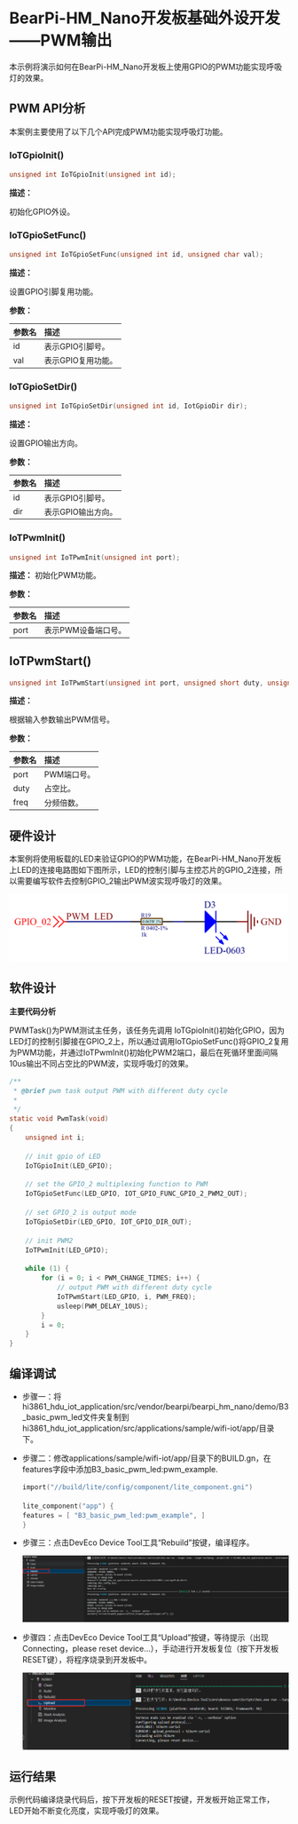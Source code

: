 # BearPi-HM_Nano开发板基础外设开发——PWM输出
本示例将演示如何在BearPi-HM_Nano开发板上使用GPIO的PWM功能实现呼吸灯的效果。


## PWM API分析
本案例主要使用了以下几个API完成PWM功能实现呼吸灯功能。
### IoTGpioInit()
```c
unsigned int IoTGpioInit(unsigned int id);
```
 **描述：**

初始化GPIO外设。
### IoTGpioSetFunc()
```c
unsigned int IoTGpioSetFunc(unsigned int id, unsigned char val);
```
**描述：**

设置GPIO引脚复用功能。

**参数：**

|参数名|描述|
|:--|:------| 
| id | 表示GPIO引脚号。  |
| val | 表示GPIO复用功能。 |

### IoTGpioSetDir()
```c
unsigned int IoTGpioSetDir(unsigned int id, IotGpioDir dir);
```
**描述：**

设置GPIO输出方向。

**参数：**

|参数名|描述|
|:--|:------| 
| id | 表示GPIO引脚号。  |
| dir | 表示GPIO输出方向。  |


### IoTPwmInit()
```c
unsigned int IoTPwmInit(unsigned int port);
```
**描述：**
初始化PWM功能。

**参数：**

|参数名|描述|
|:--|:------| 
| port | 表示PWM设备端口号。  |



## IoTPwmStart()
```c
unsigned int IoTPwmStart(unsigned int port, unsigned short duty, unsigned int freq);
```
**描述：**

根据输入参数输出PWM信号。

**参数：**

|参数名|描述|
|:--|:------| 
| port | PWM端口号。  |
| duty| 占空比。  |
| freq| 分频倍数。  |


## 硬件设计
本案例将使用板载的LED来验证GPIO的PWM功能，在BearPi-HM_Nano开发板上LED的连接电路图如下图所示，LED的控制引脚与主控芯片的GPIO_2连接，所以需要编写软件去控制GPIO_2输出PWM波实现呼吸灯的效果。

![](/src/vendor/bearpi/bearpi_hm_nano/doc/figures/B3_basic_pwm_led/LED灯电路.png "LED灯电路")

## 软件设计

**主要代码分析**

PWMTask()为PWM测试主任务，该任务先调用 IoTGpioInit()初始化GPIO，因为LED灯的控制引脚接在GPIO_2上，所以通过调用IoTGpioSetFunc()将GPIO_2复用为PWM功能，并通过IoTPwmInit()初始化PWM2端口，最后在死循环里面间隔10us输出不同占空比的PWM波，实现呼吸灯的效果。
```c
/**
 * @brief pwm task output PWM with different duty cycle
 * 
 */
static void PwmTask(void)
{
    unsigned int i;

    // init gpio of LED
    IoTGpioInit(LED_GPIO);

    // set the GPIO_2 multiplexing function to PWM
    IoTGpioSetFunc(LED_GPIO, IOT_GPIO_FUNC_GPIO_2_PWM2_OUT);

    // set GPIO_2 is output mode
    IoTGpioSetDir(LED_GPIO, IOT_GPIO_DIR_OUT);

    // init PWM2
    IoTPwmInit(LED_GPIO);

    while (1) {
        for (i = 0; i < PWM_CHANGE_TIMES; i++) {
            // output PWM with different duty cycle
            IoTPwmStart(LED_GPIO, i, PWM_FREQ);
            usleep(PWM_DELAY_10US);
        }
        i = 0;
    }
}
```

## 编译调试


* 步骤一：将hi3861_hdu_iot_application/src/vendor/bearpi/bearpi_hm_nano/demo/B3_basic_pwm_led文件夹复制到hi3861_hdu_iot_application/src/applications/sample/wifi-iot/app/目录下。

* 步骤二：修改applications/sample/wifi-iot/app/目录下的BUILD.gn，在features字段中添加B3_basic_pwm_led:pwm_example.

    ```c
    import("//build/lite/config/component/lite_component.gni")

    lite_component("app") {
    features = [ "B3_basic_pwm_led:pwm_example", ]
    }
    ```
* 步骤三：点击DevEco Device Tool工具“Rebuild”按键，编译程序。

    ![image-20230103154607638](/doc/pic/image-20230103154607638.png)

* 步骤四：点击DevEco Device Tool工具“Upload”按键，等待提示（出现Connecting，please reset device...），手动进行开发板复位（按下开发板RESET键），将程序烧录到开发板中。

    ![image-20230103154836005](/doc/pic/image-20230103154836005.png)    
    


## 运行结果

示例代码编译烧录代码后，按下开发板的RESET按键，开发板开始正常工作，LED开始不断变化亮度，实现呼吸灯的效果。


